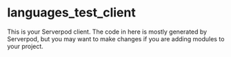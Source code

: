 # languages_test_client

This is your Serverpod client. The code in here is mostly generated by
Serverpod, but you may want to make changes if you are adding modules to your
project.
